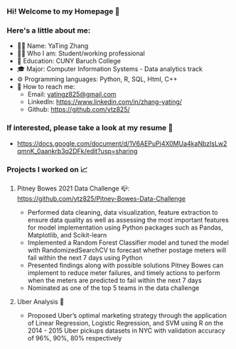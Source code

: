 ### Hi! Welcome to my Homepage :wave:

### Here's a little about me:

- :raising_hand_woman:  Name: YaTing Zhang
- :woman_technologist:  Who I am: Student/working professional
- :school:  Education: CUNY Baruch College
- :mortar_board:  Major: Computer Information Systems - Data analytics track
- :gear:  Programming languages: Python, R, SQL, Html, C++
- :mega:  How to reach me:
  - Email: yatingz825@gmail.com
  - LinkedIn: https://www.linkedin.com/in/zhang-yating/
  - Github: https://github.com/ytz825/

### If interested, please take a look at my resume 	:open_file_folder:
- https://docs.google.com/document/d/1V6AEPuPj4X0MUa4kaNbzIsLw2qmnK_0aankrb3q2DFk/edit?usp=sharing

### Projects I worked on :chart_with_upwards_trend:
1. Pitney Bowes 2021 Data Challenge :mailbox_closed:: https://github.com/ytz825/Pitney-Bowes-Data-Challenge
    - Performed data cleaning, data visualization, feature extraction to ensure data quality as well as assessing the most important features for model implementation using Python packages such as Pandas, Matplotlib, and Scikit-learn
    - Implemented a Random Forest Classifier model and tuned the model with RandomizedSearchCV to forecast whether postage meters will fail within the next 7 days using Python
    - Presented findings along with possible solutions Pitney Bowes can implement to reduce meter failures, and timely actions to perform when the meters are predicted to fail within the next 7 days
    - Nominated as one of the top 5 teams in the data challenge

2. Uber Analysis :taxi:
    - Proposed Uber’s optimal marketing strategy through the application of Linear Regression, Logistic Regression, and SVM using R on the 2014 - 2015 Uber pickups datasets in NYC with validation accuracy of 96%, 90%, 80% respectively
